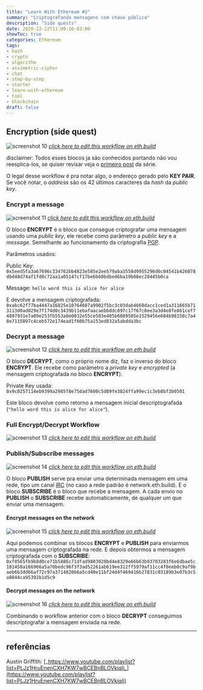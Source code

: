 ```yaml
---
title: "Learn With Ethereum #2"
summary: "Criptografando mensagens com chave pública"
description: "Side quests"
date: 2020-12-12T11:09:16-03:00
showToc: true
categories: Ethereum
tags:
- hash
- crypto
- algorithm
- assimetric-cipher
- chat
- step-by-step
- starter
- learn-with-ethereum
- tool
- blockchain
draft: false
---
```


<!--- VARIABLES BLOCK -->

[workflow 5]: https://sandbox.eth.build/wofCrGxhc3Rfbm9kZV9pZMONAXHEgcSDxIVsaW5rxIvEjQFQwqXEh8SJc8KWworCosSMxI5pwqR0eXBlwqpJbnB1dC9UZXh0wqNwb3PCkijDjMKWwqRzaXplwpLEjiwywqVmxIJnc8KBwqljb2zEgnBzZWTDg8Klb3LEiXIAwqRtxIhlAMKmxJXErnRzwpHCg8KkbmFtZcKgxKbEqMWgwqTElMSWw4DCp2_Er8WkxabFqMWqxazFrsSnxKnCpsSEcsSVZ8KlxbNrxabEjknCqnByb8SpcnRpZXPChMKrYmxvY2vGk1PFgGUywqtwxIJjZWjFj8Wawq9lbnRlciDGrcS0IGjGrmXCpcaSdGxlwqTEssS0wqV2YWx1xrbHgWnGpcShxKMBaMWvxKnCq0NyxKh0by9IxINoxLbEuMS6w4zDksS-xp_CkngexYfFicWLxY3Fj8WRxZPFlcWXxZnGrgHFncWfxaHFo8SvxbrFqcWrxrbHsXTHjGXCrcaCxoQsbnVtYsauxbLElWvGisW2xbjHssWnx7TFrMKkaMeWx7nGgXTGg27GhcaHxokBS8aMxo7GkMaSxpTCgMeIxJlrx7nCr8ePx5HHk0tleSBQYWlyx5jEucOMw4jDjMK0x53FgcKCwqEww4pDU8KZwprCoTFCx6JhxYrCgMeqxZoCx67EicewxK3HssKSxbvHtcKtW8aNaceAxq0ga8iqXciRx7zIlciExJbEjkvJkcWswqhnxqvGrmHGrce5w7_JoGvFtcW3dMW5wpPJpGXGosaDyZdlyZnIqsmdyJPGhMaGyIVzw4DJtcaMdcaYx4bJu3nJvciUyJbKgcKRxI5OybXCp2FkZHLGlHPKi8m_yJfKjwFMyJvGj8auyJ5zyKDEosSZb8e5x47HkHDHkseUx5bIscWDAcK4w4zDpsi3xYLHoMmExYrFjMWOxZBhxZLFlMWWxZjFmgPJi8WgxaLJjsWlyIvFvMe2y4jHuce7yb7Ilce-yIDIgnLJrsqQyIjJssiKybXIjsiQxb9lyJLKjMqAxJbImE_KoMidxpPKpMihxI5wy45EaXPGo2F5L1fJqmPHl8S3xLnEjsOCxYTKtsWDAzE8yrnKpMmIxq4Fy4XJjcW5wpHChMiMxa3HucWcxofEjk_GhmHIgmzCoMuYzIrMjMuLxb7FsADLosaIw4DMlMyWwqDLpsqiy6jCgca3aca5xrbLtXTLt8KJyqbEjmzIpMuuy7DEgsuzQcqVypdzc8qwy7vEjsKay77EjlTEm8WIyYXMhMuCxq4EzIjLh8yKybXMncSpzJDIhcSOyp_GjcqhxpHLqMKDxpfGmcabxp3Gn8ahy7HGpcanbMWawqDMqsyswqfMusqWypjMoHPClcKWxorEpADEjmgAy4_KjMuSyIHGrs2xyJnNtc20AWvFocmeZ829TMSOawLMswAAzb1OzogBxI5vzbfOhM26y5TNvU_Oks6AcM6MwqZnxo51xZLCkMKmxY5uZmlnwoDCp3bGrsS_b27Diz_DmcKZzrTOtMKa
[workflow 6]: https://sandbox.eth.build/wofCrGxhc3Rfbm9kZV9pZMONAXrEgcSDxIVsaW5rxIvEjQFYwqXEh8SJc8KWworCosSMxI5pwqR0eXBlwqpJbnB1dC9UZXh0wqNwb3PCknLDjMKewqRzaXplwpLEjiwywqVmxIJnc8KBwqljb2zEgnBzZWTDg8Klb3LEiXIAwqRtxIhlAMKmxJXErnRzwpHCg8KkbmFtZcKgxKbEqMWgwqTElMSWw4DCp2_Er8WkxabFqMWqxazFrsSnxKnCpsSEcsSVZ8KlxbNrxabEjknCqnByb8SpcnRpZXPChMKrYmxvY2vGk1PFgGUywqtwxIJjZWjFj8Wawq9lbnRlciDGrcS0IGjGrmXCpcaSdGxlwqTEssS0wqV2YWx1xrbHgWnGpcShxKMBaMWvxKnCq0NyxKh0by9IxINoxLbEuMS6w4zDmsS-xp_CkngexYfFicWLxY3Fj8WRxZPFlcWXxZnGrgLFncWfxaHFo8SvxbrFqcWrxrbHsXTHjGXCrcaCxoQsbnVtYsauxbLElWvGisW2xbjHssWnx7TFrMKkaMeWx7nGgXTGg27GhcaHxokBS8aMxo7GkMaSxpTCgMeIxJlrx7nCr8ePx5HHk0tleSBQYWlyx5jEucSOGMOMwrrHncWBwoLCoTDDikNTwpnCmsKhMULHomHFisKAx6rFmgPHrsSJx7DErceywpLFu8e1wq1bxo1px4DGrSBryKpdyJHHvMiVyITElsSOS8mRxazCqGfGq8auYcatx7nDv8mga8W1xbd0xbnCk8mkZcaixoPJl2XJmciqyZ3Ik8aExobIhXPDgMm1xox1xpjHhsm7ecm9yJTIlsqBwpHEjljJtcKnYWRkcsaUc8qLyb_Il8KQyJvGj8auyJ5zyKDEosSZeMe5wq7IpnDHki9FbmPHkMqqyLHFgwImxI4EyLfFgsOMwrQtyYTJhsmIxq7Kt8WeyYzFosmOxaXJkMiMxKrErsqHY8qJyprJn8aHypDKksWsc3PJhca7xb9lyJLKjMmuxI5WyIjJssmPybXCpm9iamVjx7jLmMujy6XLp3TKgMSWyoLJtcKpxqvKr8eRxZTLjsqNy7DKjwFXyp7IncaTyqLIocSOyorLmMSry4XEscSzxLXEt8S5w4zDksSOQMq4xYMBxYXKvcqiyr9yAcmLxaDLhMW5yIvFvMWtx7nFnMaHybDIicWlzJ7HtcW-xbDLmsqbyo7Lncu-yqDMgMaWxpjGmsacZcaexYHGocajYcalxqdsxqnGq8atxq_GsXTGs8a1xrdpxrnGu8a9y67HgMeCZcOZIsa0xZBvIHfFmGTGsGhpcyDNmyDHhcalIGbFmM2fxJTHh8qkxI56x7nCsETNm8y6ecyIxLRBypdhyrLDjQMMxI4OzJHEjsK4w4zClcyVxYzFjsWQYcWSxZTDgsyXBcyayY3Mncm1zKnGgMmeZ8ucy7zLn86Ny4jOj8uZzpHLr8aIw4DMr8aRzIDCgc2HzYnCqM2LzbNlYc6bc8KVwpbGisSkAMSOaADHu8m-yJXHvsiAyIJyzqzImc6wzq8Ba8WhzpHOulbMg869eAHMq8iVzrpXxI7Phs2pz4DOtGfOuljEjmsBz4zPj8qMwqZnxo51xZLCkMKmxY5uZmlnwoDCp3bGrsS_b27Diz_DmcKZz7DPsMKa
[workflow 7]: https://sandbox.eth.build/wofCrGxhc3Rfbm9kZV9pZMONAcKKxIHEg8SFbGlua8SLxI0BZsKlxIfEiXPClsKKwqLEjMSOacKkdHlwZcKqSW5wdXQvVGV4dMKjcG9zwpJCw4zCvMKkc2l6ZcKSxI4sMsKlZsSCZ3PCgcKpY29sxIJwc2Vkw4PCpW9yxIlyAMKkbcSIZQDCpsSVxK50c8KRwoPCpG5hbWXCoMSmxKjFoMKkxJTElsOAwqdvxK_FpMWmxajFqsWsxa7Ep8SpwqbEhHLElWfCpcWza8WmxI5Jwqpwcm_EqXJ0aWVzwoTCq2Jsb2NrxpNTxYBlMsKrcMSCY2VoxY_FmsKvZW50ZXIgxq3EtCBoxq5lwqXGknRsZcKkxLLEtMKldmFsdca2x4FpxqXEocSjAWjFr8SpwqtDcsSodG8vSMSDaMS2xLjEusOMw7jEvsafwpJ4HsWHxYnFi8WNxY_FkcWTxZXFl8WZxq4CxZ3Fn8WhxaPEr8W6xanFq8a2x7F0x4xlwq3GgsaELG51bWLGrsWyxJVrxorFtsW4x7LFp8e0xazCpGjHlse5xoF0xoNuxoXGh8aJAUvGjMaOxpDGksaUwoDHiMSZa8e5wq_Hj8eRx5NLZXkgUGFpcseYxLnDjMOow4zDmMedxYHCgsKhMMOKQ1PCmcKawqExQseiYcWKwoDHqsWaA8euxInHsMStx7LCksW7x7XCrVvGjWnHgMatIGvIql3Ikce8yJXIhMSWxI5LyZHFrMKoZ8arxq5hxq3HucO_yaBrxbXFt3TFucKTyaRlxqLGg8mXZcmZyKrJnciTxoTGhsiFyJhkybXGjHXGmMeGybt5yb3IlMiWyoHCkMm1wqdhZGRyxpRzyovJv8iXwpDIm8aPxq7InnPIoMSixJnCice5wq7IpnDHki9EZWPHkMqoyLHFgwIoxI4OyLfFgsOMwrQtyYTJhsmIxq4EyYvFoMWiyY7FpcmQyIzJtsmVybnKicqYyZ_Gh8SOyoPLhsKpxqvKrceRxZTLi2fJrsSOZciIybLIism1wqnEicuTyqjLlcW_ZcKmb2Jqyqx0yoDElsiYZsqcyJ3Gk8qgyKHEjnrHucKwRGlzxqNhecSxxLN0QcqVYcqwXMSOXsq2xYMBwrjDjMKVyrvHpMWOxZBhxZLFlMOCyr1yAcuAyY3FuciLxbzFrcuWya7JsMiJxaXMnce1xb7FsMiSyozLrMaIwpHLmcuwyp7LssKBxrdpxrllwqjGvcyBzIPLtMSPx7nCrcu5y7vEgsu-V8mqY8eXxLfEucONAzTEjsq_xL_FgcyKwrE8zI_Jh8WYxZoFzJrLgsycwoTLhsynxKnFnMuNxJrGhmHIgmzCoMubzZrNnMe5AMyrc8OAzaLNpMKgzK_GkcyxzLPMtcKlzYN0zYXNrMKVwpbGisSkAMSOaADHu8m-yJXHvsiAyIJyzb3Imc6BzoABa8WhyZ5nzovIos6OwonOkc6FzpPLmcu1zpYBzKnGhM6LZsSOzpfEjsKKAMWhZ8aOdcWSwpDCpsWObmZpZ8KAwqd2xq7Ev29uw4s_w5nCmc6-zr7Cmg
[workflow 8]: https://sandbox.eth.build/wofCrGxhc3Rfbm9kZV9pZMONAcKQxIHEg8SFbGlua8SLxI0BbcKlxIfEiXPCmMKKwqLEjMSOaMKkdHlwZcKrQ3LEqHRvL0jEg2jCo3Bvc8KSw6TDjMO5wqRzaXplwpJ4HsKlZsSCZ3PCgcKpY29sxIJwc2Vkw4PCpW9yxIlyAsKkbcSIZQDCpsSVcHV0c8KRwoPCpG5hbWXCpcWhxaPEpsSoZcKtxIRyxJVnLG51bWJlcsKkxJTElsSOScKnb8WjxaLFpMWmxajFqmXCpGjEs8WwxKnCpsW0xbbCpcaAa8WlxI5Lwqpwcm_EqXJ0aWVzwoDEocSjAWnGkGXCqkluxocvVGV4dMS1xLfCksOiw4zCvsS9xL_FgcSOLDLFhcWHxYnFi8WNxY_FkcWTxZXFl8W9AMWbxZ3Fn8WuxojFp8WpxavCoMaqx4zGlsOAxoTGhsWjxaXHksaLx5XEp8aRxpNuZ8aVxJXGl8KRxoLGm8adxp_GocajwoTCq2Jsb2NrxqJTxrwywqtwxIJjZWjFjcWYwq9lbnTFvSDIhsazIGjFvcWsxqF0bMaMxrHGs8KldmFsdcWsyJdpx77GpsSZwo3Gqsasxq7Fo8awxrLGtMS2xLjDjMOSxI5UxrvFgMKSxr7HgMWGYcWIwoDHicWYAceNxInHj8ijx5HGiseUx5bFv8enx5nGhXTGh8edyL9lx6DFscaSdMW1x6THpsSWxpgBaMerxp7Fvceuc8ewx7LHtMe2Zce4xYDHuse8Yce-yIBsyILIhMiGcsiIyKbIi8iNwqXIj8iRwqTIk3TIlciXyJnDmSLIjMWObyB3xZZkyIhoaXMgyoQgyJvHviBmxZbKiMSUyJ3EosSZwozGqsKuxKzErsSwRW5jxK1wyKfGtsONAhLEjgTIrsWBw4zCtC3Hgci0xqTIt8W9yqTFnMi7xaDIvcS4x57Fq8abdceyyJwga2V5xqrJjcmPZ8mCxoHGqMq1ZcKnxatzc8i0xozHoWXLgMW2y4NrxKTHmsmGx5zCksuGwqZvYmplY3TKv8uby53Ln8mRxpfDgMuGwqnIhMqbxK7Fksq_x6PHpcaWxLjEjmrEjmvJlsetxqLGpMiexI7Cj8aqwrBEyoTJo3nIpcazQXJlYca1y7ICw6TEjnzKpciwAcK4w4zClcqqyLXKrXIFyLrFnsqyyYfGiceTyYrLrsmOy5HGlsuzy5XMnsuGyYvHosyjyZDLscOAy7fJmMu5woHJsGnIkGXCqMm0zIbMiMu7AWvGqsKvypbKncSwS8q9IFBhaXLMisKSw4zDqMOMw5jKpcKCwqEww4pDU8KZwprCoTFCzJbKrMqAxb0DzJvIvMmHy5jJicKtW8acaciWyIbKu8q9Xcyiy4HLksaZy4bCqGfIhMW9YciGxqrDv8uSyYTHm8WkwpPLhse7xbXNq2XNrcq-y47LkMytx6fJk2zLhsq3yrljzofNsMaUy7HHqcuFyYnCp2FkZMyHy4rOlM6LyZLCkMywxqDLucalypHEjsKOypTNgcSvL0TLnsqcyp7Mi8O4w4zCqsyQyqfKqcizzJfNn3IGzaLMncuXzoLNqc6FzpPOicuvzbIBzo7JicupyprOscutz4bMrMuCzKXMvcynx5zMn8aLwqnEicuryp3Pj8mMy6LLnsm1zpbEjm3OpMmZzqfGp8KQxqrCrcyAc8yCL1fNuWPEtMioyLADw5TOtcyQxI7CsTzNnci2zrwHzr_HkMWlwoTJicyqxZ7PiMSbxILFvGzCoM-VxojQhMyg0IYAy6Vzw4DGlWHQi8Kgz6XMssy0zLbCpc-wdM-y0JTCmMKWxoLEjmkAxKQAxbPPkcW4xbrFvHLQpQFL0KrLtcWfy6_QsmjEjsKN0KkBwowBzopn0LJpy7UBxI7CjNC3z5HQssu00L7RhgHCj9GJy4HQssuT0Y3OqdGA0LjEjmzQts6p0ZHFttCybdGcxI7CkADFn2fGnXXFkMKQwqbFjG5maWfCgMKndsW9xL5vbsOLP8OZwpnRu9G7wpo
[workflow 9]: https://sandbox.eth.build/wofCrGxhc3Rfbm9kZV9pZMONAcKZxIHEg8SFbGlua8SLxI0BdcKlxIfEiXPCmsKKwqLEjMSOaMKkdHlwZcKrQ3LEqHRvL0jEg2jCo3Bvc8KSLcORw79awqRzaXplwpJ4HsKlZsSCZ3PCgcKpY29sxIJwc2Vkw4PCpW9yxIlyBMKkbcSIZQDCpsSVcHV0c8KRwoPCpG5hbWXCpcWixaTEpsSoZcKtxIRyxJVnLG51bWJlcsKkxJTElsSOScKnb8WkxaPFpcWnxanFq2XCpGjEs8WxxKnCpsW1xbfCpcaBa8WmxI5Lwqpwcm_EqXJ0aWVzwoDEocSjAWnGkWXCqkluxogvVGV4dMS1xLfCkivEux_EvsWAxYLEjiwyxYbFiMWKxYzFjsWQxZLFlMWWxZjFvgDFnMWexaDFr8aJxajFqsWswqDGq8eNxpfDgMaFxofFpMWmx5PGjMeWxKfGksaUbmfGlsSVxpjCkcaDxpzGnsagxqLGpMKEwqtibG9ja8ajU8a9MsKrcMSCY2VoxY7FmcKvZW50xb4gyIfGtCBoxb7FrcaidGzGjcayxrTCpXZhbHXFrciYace_xqfEmcKSxqvGrcavxaTGscazxrXEtsS4ccSOB8a8xYHCksa_x4HFh2HFicKAx4rFmQHHjsSJx5DIpMeSxovHlceXxoDHqMeaxoZ0xojHnsi_ZcehxbLGk3TFtselx6fElsaZAW7HrMafxb7Hr3PHscezx7XHt2XHucWBx7vHvWHHv8iBbMiDyIXIh3LIicinyIzIjsKlyJDIksKkyJR0yJbImMiawr9zYW5kd8idaCBjaMida8iFIGJvdMiRZSB3b8qPypDIn8SOwpPGq8Ksxq7GsELFpMSvbsa2xLjDjMOVxI5ryK7FgsOMw4jIsseDxYvFjcWPYcWRxZPDgsi3xb4CyLrFn8WhyL3JiMeUyYrGq8O_yYLElsmEx5zFpcKSx5_JgMeiZcO_yZHHqcSOcMuCyrnLhMKuxbrFvMW-LMqIxY5lybvLh3PDgMmWx67Go3PCg8m2yJllwqhjxJTHtiDFrMmwacqLwqbKmcqKb27CpcWNdciGCMqSAcqiy4TCr8SsxK7EsEtleSBQYWlyyp3CksqfxLs9yqPCgsKhMMOKQ1PCmcKawqExQseCyLTGpcqwcsitxZ3Iu8q1yYfLgcmJwq1bxp1pyJfIhyDKhXldxqvJjcmPZ8q8a8aay4vCqGfIhcW-YciHyrrMsMq-yYbHncKTy4vHvMW2zKbKjMypzKzHpMemxpfJk2zLi8acdcezyJ3MqMu-zYbJjsaVzYnCkMuLwqdhZGRyxqRzzZPMrsuXwpDLmsmYy5zGpsSixJnCjsarwq7LunDEry9EZWPErc2uzIXEjsOczIjKo8yGwrQtzJbItcyZCMqzyLzMn82AzKTNg82Rec2gxbfMsMSOzYvJicKpyIXNs8SuxZPOiselzLvHm8y9yL7KuMKpxInOks2uzpTLhMKmb2JqzbLJtc2Jx6oBbc2kxqHNpsu1wpXGq8KxTmV0yo5yay9TzY5zzbNpxb3NtgHDrcSOwoDMisyMw4zDsMyTLs2-zJjFl8WZA86CzJ7HncaKzptbyoLJu25lbMyrzqHNh86XyYXOhMmJwqfFrHPJusy1zpXNiMeoyZNyzLPNnce_zKXOoMWyy4bNls6syZnCgsKnz5Zuz5hswrHPmM61xZdrLs60aC5idWnJp8Knz73OtmvDmciMyorFkTovL9CKz7_QgXTQg9CF0IdkOjQ0Mzg2L8u1wpDGq8KtRGlzyaN5L1fMuMqCzbYCwrLEu0LNusSOwrE8z4vIts-Nxb4Jz5DHkcWmwoTJicmLxKnHmMeoxI5txpZhxb1swqDOmMmHwpHRgcq40YPFn8uXw4DRidGLwqDPtMucwoHLqMqLwqXQrXTKgsKJzajEjsKRxqvCr86zz77Oty9QzY7ElHPEtMipyLABw5bDjMO6z4Uwz4fMk8yVyLPNv9C7cgXQvsq2zL_Oj8-Vxo_Puc-Zz5vJjM-dx5nNmM-jz6XGjc-czZTOlsaXxI5uzZjFo82P0bDMutKVAXDRmsakz7bPuM-6z7zOtNCL0JbQmNCG0IjQlM630I1o0I9z0JHQk9Km0JXQgtCE0qrQm9Cd0J_Qocu1wpfIosqXyKXJtM22AyrEjsKG0LUBx4DQucyZBtKC0Y_Li9GT0YXGggFy0Y7PktOQz6fRldKgyZrHsse0x7bHuMe6x7zHvsiAyILFvsiEyIbIiMiKdMmuzZ3RncmyybTLn8iaw5kveyLEryI6IsqIYiIsImbGnm3TuCLInMe_070iyJfLoNO4NdO-xIdu1IY6MH3Ll8KXwpbGg8SOaQDEpADFtNKTxbjLj8W9ctSWAUvUm8qhxaDNh9SjbNSnxI7CjtSo1J7Uo23UrdSaAcKQAADUo27EjsKS1LTCkQHMrcW31KNwypPUvQLDv9SjcsSOwpXUtMKX1LfCpmfGnnXFkcKQwqbFjW5maWfCgMKndsW-xL_LrsOLP8OZwpnVpNWkwpo
[workflow 10]: https://sandbox.eth.build/wofCrGxhc3Rfbm9kZV9pZMONAcKlxIHEg8SFbGlua8SLxI0BwoLCpcSHxIlzwpvCisKixIzEjmjCpHR5cGXCq0NyxKh0by9IxINowqNwb3PCksOMwoPDjMKwwqRzaXplwpJ4HsKlZsSCZ3PCgcKpY29sxIJwc2Vkw4PCpW9yxIlyBMKkbcSIZQDCpsSVcHV0c8KRwoPCpG5hbWXCpcWixaTEpsSoZcKtxIRyxJVnLG51bWJlcsKkxJTElsSOScKnb8WkxaPFpcWnxanFq2XCpGjEs8WxxKnCpsW1xbfCpcaBa8WmxI5Lwqpwcm_EqXJ0aWVzwoDEocSjAWnGkWXCqkluxogvVGV4dMS1xLfEucKBdcS-xYDFgsSOLDLFhsWIxYrFjMWOxZDFksWUxZbFmMW-AMWcxZ7FoMWvxonFqMWqxazCoMarx4zGl8OAxoXGh8WkxabHksaMx5XEp8aSxpRuZ8aWxJXGmMKRxoPGnMaexqDGosakwoTCq2Jsb2NrxqNTxrwywqtwxIJjZWjFjsWZwq9lbnTFviDIhsa0IGjFvsWtxqJ0bMaNxrLGtMKldmFsdcWtyJdpx77Gp8SZwo7Gq8KuxKzErsSwRGVjxK1wxrXEtsS4w40CMsOMwpPGu8WBxLnCtC3HgWHFicKAx4nFmQfHjcSJx4_Gr8ecwpLHnsWsx7vFtsiWyIYga2V5xqvGk3TFtsekxoDHp8SObMmFZcKpyITIqMSuxZPJj8ejZ8mUxJbHmcaGdMaIx53Gi8WswqnEicmcyKrJnsehZcKmb2JqyKd0x6bElsaZAW3Hq8afxb7HrsalyJ7EjsegxbLCrMauxrBCxaTEr27GtsitAwPIrsa6xL_ItMOMw4jHgMWHyLnHg8WNxY9hxZHFk8OCyLzFvgHIv8WfxaHJgseRyallyoTEqcO_yaJryaTHm8WlyYTKqcqrZcO_ybjHqMSOe8mYyrXCrsW6xbzFvixib8WOZWFuyrhzw4DJvcetxqNzwoPIlciXyJnCqGPElMe1IMWswqXIj8iRwqbKiXTKi8KlxY11yIURyoIBa8arwq_Io8iqxLBLyY0gUGFpcsqNwpLEjivIscizZcKCwqEww4pDU8KZwprCoTFCyLjIusqhcgbKpMmByafKs8eTxbNbxp1pyYllyYvJjV3Jn8mRxbfKrsaayZjCqGfIhMW-YciGxqvKrceYx5rJpsecwpPJmMmHzJTMpMyWyYzJjsmwyZDJkselxpfJusmXyqnGnHXHssiczJfMs8WyzLXGlcy4x6kBf8mYwqdhZGRyxqRzzJrMtsuJwpDLjMm_y47CgMKJxKLEmcKey6lOZXR3xZdrL1DMvcSUc8S0yKzLtgQIxI7Dr8u6y7www4zDsMyEzIbKmMyIxZfFmQrMjMqmyafMrMqpwqlbY8aPbm5lbMyZzLTJoMquw4DNicWsc3PIucaNzorMm8mTxpfEjn7NicWjzL7NqMymzJ0Be82VxqHLjsKCwqfOg8uHzoZswrHOhs2gzaIuzZ9oLmJ1aWxkwqfOrM2hcmvDmciLy5_FkTovL865zq7OsM6yzrTOtjo0NDM4Ni_LpsKhyKHLq8SvL0Vuya3Iq8a3yK7DrsSOw7TLusi1yLfNt8alzIkIzbzHkMS4yZjMvMy-Y82AzZHMnM6XzYfOjs2PzpLPr86WyZUBfcypzI7JmMmyybTJtsmPybPJtWPJt8y4zo3OgMmbyKnIhmTPtsy3x6fJun7OosqAxqbNmsSOwp_Gq8atyqfGscazz5rIrQHCsciuwpbPoMa-ypfHgsWLypvHhsWTxZXNucW-As-nyqfJqMyQyrXHl8enyrDMqsqo0LLQjcuJzYZ90JLLjsewx7LHtMe2Zce4xYHHuse8Yce-yIDOtsW-yIPIhciHyIl0yIvIjcuaaciQyJLQnMuRyJhlwrh0aGlzINGgIMadybNhx7LMlsWSyKjNnyDLpsKlxqvCsETRoNGIedCbxrRBzY5hy7XDjMKMxI7CuNCjAcK4w4zClcyHz6TQrHIF0K_Jp8aK0LnOlMy2zp_Opcml0ovKvNC60IbQvsakwoHRldGXwqjIk3TRuMuGy6bCkMarwq3RsnPRtC9XzKTOg8u1w40DDMOM0KLKk8a90J880oXIu9KHCdKKx5zCkcKEyrTHls6fbcaW0afOh8Kgz7vSu9K90o3FsgDLicOA04LFvWzCoNKXxYrSmsiRwqXSqXTOg8umwqPGq8KxzZ7Orc67L1PMvXPIqGnFvdG7wqDEjkrNsMu9zbPMhC7ShdCnx4XKnceHyqDShwPSutC4xozOgc6nzoXOh86JzYLOi8yo0pLJg8-zzpDPtdKOzYTQj82GwoLMn82Ox77MlMmvxbLKt9KW0aXLjcakzqXTvc6pzqvNn866a86v0Z7Ph861zrfPhM67zr1ozr9zz4HPg9Sdz4XUoc6z1KPPis-Mz44vy4nCmcKWxoPEjmkAxKQAxbTOlcW4yr_FvXLUuAFL1L3EjmvFoMmg1YVs1YnUvAHCjtWL1YDVhW3EjtWSxI7CkAAA1YV7yoPVkMKeAsO_1YV90JbVkMKhAc2Dx6TVhX7EjtWoxI7CntWp1YzEjn_ViQHVrtWTzLbVhcKCxI7Co9WQwqXVucW3wqZnxp51xZHCkMKmxY1uZmlnwoDCp3bFvsS_b27Diz_DmcKZ1pnWmcKa
[workflow 11]: https://sandbox.eth.build/wofCrGxhc3Rfbm9kZV9pZMONAcKlxIHEg8SFbGlua8SLxI0BwoPCpcSHxIlzwpvCisKixIzEjmjCpHR5cGXCq0NyxKh0by9IxINowqNwb3PCksOMwoPDjMKwwqRzaXplwpJ4HsKlZsSCZ3PCgcKpY29sxIJwc2Vkw4PCpW9yxIlyBMKkbcSIZQDCpsSVcHV0c8KRwoPCpG5hbWXCpcWixaTEpsSoZcKtxIRyxJVnLG51bWJlcsKkxJTElsSOScKnb8WkxaPFpcWnxanFq2XCpGjEs8WxxKnCpsW1xbfCpcaBa8WmxI5Lwqpwcm_EqXJ0aWVzwoDEocSjAWnGkWXCqkluxogvVGV4dMS1xLfEucKBdcS-xYDFgsSOLDLFhsWIxYrFjMWOxZDFksWUxZbFmMW-AMWcxZ7FoMWvxonFqMWqxazCoMarx4zGl8OAxoXGh8WkxabHksaMx5XEp8aSxpRuZ8aWxJXGmMKRxoPGnMaexqDGosakwoTCq2Jsb2NrxqNTxrwywqtwxIJjZWjFjsWZwq9lbnTFviDIhsa0IGjFvsWtxqJ0bMaNxrLGtMKldmFsdcWtyJdpx77Gp8SZwo7Gq8KuxKzErsSwRGVjxK1wxrXEtsS4w40CMsOMwpPGu8WBxLnCtC3HgWHFicKAx4nFmQfHjcSJx4_Gr8ecwpLHnsWsx7vFtsiWyIYga2V5xqvGk3TFtsekxoDHp8SObMmFZcKpyITIqMSuxZPJj8ejZ8mUxoLEmseadMaIx53Gi8WswqnEicmcyKrJnsehZcKmb2JqyKd0x6bElsaZAW3Hq8afxb7HrsalyJ7EjsegxbLCrMauxrBCxaTEr27GtsitAsKdxI7DnMizxYLDjMOIx4DFh8i5x4PFjcWPYcWRxZPDgsi8xb4ByL_Fn8WhyYLHkcmpZcqExKnDv8mia8eZxobJpsmDyZjKq2XDv8m4x6jEjnvKtMihxbrFvMW-LGJvxY5lYW7KuHPDgMm9x63Go3PEm8iWyJhlwqhjxJTHtSDFrMKlyI_IkcKmyol0yovCpcWNdciFEcqCAWvGq8KvyKPIqsSwS8mNIFBhaXLKjcKSxI4ryLHKk8KCwqEww4pDU8KZwprCoTFCyLjIusqhcgbKpMmByafJhMqpwq1bxp1pyYllyYvJjV3Jn8mRxbfKrsaayZjCqGfIhMW-YciGxqvKrceYyaXJp8KTyZjJh8ySzKLMlMmMyY7JsMmQyZLHpcaXybrJl8qpxpx1x7LInMyVzLDFssyyxpXMtcepAX_JmMKnYWRkcsakc8yYzLPLiMKQy4vJv8uNwoDCicSixJnCnsuoTmV0d8WXay9QzLrElHPEtMisy7UDwqLEjlbLucu7w4zDsMyCzITKmMyGxZfFmQrMisqmzKjJmMKpW2PGj25uZWzMl8yxyaDKrsOAzYbFrHNzyLnGjc6FzJnJk8aXxI5-zYbFo8y7zaXMpMybAXvNksahy43CgsKnzb7Lhs6BbMKxzoHNnc2fLs2caC5idWlsZMKnzqfNnnJrw5nIi8uexZE6Ly_OtM6pzqvOrc6vzrE6NDQzODYvy6XCkMarwq1EaXPHvGF5L1fMos2-y7TDjQMMw4zClsqTy7UBwrE8zIXGpcyHCc24x5DFpsKEyqnKtceXyZXJu8aWYcW9bMKgzKfHnMKRz6zHk8qqx5bLiMOAz7LPtMKgzp3KgMKBy5lpyJDFrc-XdM2-y6XCo8arwrHNm86ozrYvU8y6c8ioacW9y7RQw4zDps2tMM2vzIIuz6XFi8qbx4bFk8WVzbXFvgPPqcqnyajPu828zqLOgM6CzoTMv86GzKbKscyMzonNjM6NzY7NgcenybrCgsydzYvHvsySya_Fssq3zLXLisadyb7OnsakzqDQss6kzqbNnM61a86qdM6szq7OsM6yzr_Ots64aM66c868zr7RlM-A0ZjPgtGbz4XPh8-Jz4vNl8SOwqXGq8Kwz5DPksSCz5XIk3RBzYthy7RaxI4iz6DEjsK4w4zClc-lyLvQqnIF0K3Jp8aKz7vKtc2AzpHPsM6g0LnPuMq8zo_Nj82CxI7Cg9CDy43Qhcuay5LRt9G5y4XLpcKhyKHLqsSvL0Vuya3Iq8a3yK7CisSOXs-gw4zIttKFzIcI0orKs8y4zpbLlcy90L7SkMmjzYXKqcKnzorOjMyf0r7Joc6SAX3Pt8WlzI3Pu8myybTJtsmPybPJtWPJt9GKzbvJm8ipyIZk04fLiM2DftKbxqTGptGuAcKfxqvGrcqnxrHGs9KsyK0BSsSOw77SgAHGv9Ckx4TKnMqeZMqg0ocC0rjKqNKNx5bOh9OM0K_Hn9Oe0pjTitOic8ewx7LHtMe2Zce4xYHHus-Tx77IgM6xxb7Ig8iFyIfIiXTIi8iN0IbQiMKk0bfIlciXyJnCuNGYz5Eg1KjRjGLPs8iRIMWSyKjNnCDLiMKawpbGg8SOaQDEpADFtM6QxbjKvsW9ctS2AUvUu8SOa8WgyaDVg2zVh9S6AcKO1YnUvtWDbcSO1ZDEjsKQAADVg3vKg9WOwp4Cw7_Vg33EjsKf1Y7CoQHSj2fVg37EjtWnxI7CntWo1YrEjn_VhwHVrdWRzLPVg8KCxI7Co9WOwqXVuMW31YPCg9Gv1Y7CjtWx1L7CpmfGnnXFkcKQwqbFjW5maWfCgMKndsW-xL9vbsOLP8OZwpnWn9afwpo


<!--- VARIABLES BLOCK -->


## Encryption (side quest)
![screenshot 10](screenshot_10.png)
[_click here to edit this workflow on eth.build_][workflow 5]

disclaimer: Todos esses blocos ja são conhecidos portando não vou reesplica-los, se quiser revisar veja o [primeiro post](/posts/learn-with-ethereum/) da série.

O legal desse workflow é pra notar algo, o endereço gerado pelo **KEY PAIR**. Se você notar, o _address_ são os 42 últimos caracteres da _hash_ da _public key_.

### Encrypt a message
![screenshot 11](screenshot_11.png)
[_click here to edit this workflow on eth.build_][workflow 6]

O bloco **ENCRYPT** é o bloco que consegue criptografar uma mensagem usando uma _public key_, ele recebe como parâmetro a _public key_ e a _message_. Semelhante ao funcionamento da criptografia [PGP](/posts/pgp).

Parâmetros usados:

Public Key: `0x5eed5fa3a67696c334762bb4823e585e2ee579aba3558d9955296d6c04541b426078dbd48d74af1fd0c72aa1a05147cf17be6b60bdbed6ba19b08ec28445b0ca`

Message: `hello word this is alice for alice`

E devolve a mensagem criptografada: `0xabc62f77ba4447a16825e10764687a9902f5bc3c03dab4660dacc1ced1a311665b713113d0ad029e7f174d0c3439b11ebafaacaebbddc897c17f67c8ee3a3d4e8fe861cef74897931e7a09e253fb553a0e0032e55ce503e405b6089505e1529456e684b98150c7a48e7115897c4ceb572e174ead1f60b75a153ed832a5abdda3bc`

### Decrypt a message
![screenshot 12](screenshot_12.png)
[_click here to edit this workflow on eth.build_][workflow 7]

O bloco **DECRYPT**, como o próprio nome diz, faz o inverso do bloco **ENCRYPT**. Ele recebe como parâmetro a _private key_ e _encrypted_ (a mensagem criptografada no bloco **ENCRYPT**).

Private Key usada: `0x9c0257114eb9399a2985f8e75dad7600c5d89fe3824ffa99ec1c3eb8bf3b0501`

Este bloco devolve como retorno a mensagem inicial descriptografada (`"hello word this is alice for alice"`).

### Full Encrypt/Decrypt Workflow
![screenshot 13](screenshot_13.png)
[_click here to edit this workflow on eth.build_][workflow 8]


### Publish/Subscribe messages
![screenshot 14](screenshot_14.png)
[_click here to edit this workflow on eth.build_][workflow 9]

O bloco **PUBLISH** serve pra enviar uma determinada mensagem em uma rede, tipo um canal [IRC](/posts/irc) (no caso a rede padrão é network.eth.build). E o bloco **SUBSCRIBE** é o bloco que recebe a mensagem. A cada envio no **PUBLISH** o **SUBSCRIBE** recebe automaticamente, de qualquer um que enviar uma mensagem.

#### Encrypt messages on the network
![screenshot 15](screenshot_15.png)
[_click here to edit this workflow on eth.build_][workflow 10]

Aqui podemos combinar os blocos **ENCRYPT** e **PUBLISH** para enviarmos uma mensagem criptografada na rede. E depois obtermos a mensagem criptografada com o **SUBSCRIBE**: `0xf0565fb9b8d0ce71b5886c71dfad9803020bd4e8329e66b63b93703283f6e6dbae5c181458a166966a5a70bedc96f3f3ad52261ab619ee312ff5979af11cc4f0eeb0c9af9baeb6b3dd66af72c97a371482066a5cd40e11bf24d4f469416b27831c03189b3e07b3c5a8044ca95392b1d5c9`

#### Decrypt messages on the network
![screenshot 16](screenshot_16.png)
[_click here to edit this workflow on eth.build_][workflow 11]

Combinando o workflow anterior com o bloco **DECRYPT** conseguimos descriptografar a mensagem enviada na rede.


---
## referências

Austin Griffith: [_https://www.youtube.com/playlist?list=PLJz1HruEnenCXH7KW7wBCEBnBLOVkiqIi_](https://www.youtube.com/playlist?list=PLJz1HruEnenCXH7KW7wBCEBnBLOVkiqIi)

